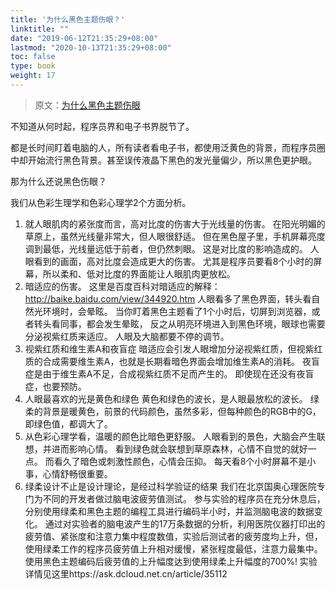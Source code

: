 ```yaml
---
title: '为什么黑色主题伤眼？'
linktitle: ""
date: "2019-06-12T21:35:29+08:00"
lastmod: "2020-10-13T21:35:29+08:00"
toc: false
type: book
weight: 17
---
```


> 原文：[为什么黑色主题伤眼](https://ask.dcloud.net.cn/article/45)


不知道从何时起，程序员界和电子书界脱节了。

都是长时间盯着电脑的人，所有读者看电子书，都使用泛黄色的背景，而程序员圈中却开始流行黑色背景。甚至误传液晶下黑色的发光量偏少，所以黑色更护眼。

那为什么还说黑色伤眼？

我们从色彩生理学和色彩心理学2个方面分析。

1. 就人眼肌肉的紧张度而言，高对比度的伤害大于光线量的伤害。
   在阳光明媚的草原上，虽然光线量非常大，但人眼很舒适。
   但在黑色屋子里，手机屏幕亮度调到最低，光线量远低于前者，但仍然刺眼。
   这是对比度的影响造成的。
   人眼看到的画面，高对比度会造成更大的伤害。
   尤其是程序员要看8个小时的屏幕，所以柔和、低对比度的界面能让人眼肌肉更放松。
2. 暗适应的伤害。
   这里是百度百科对暗适应的解释：http://baike.baidu.com/view/344920.htm
   人眼看多了黑色界面，转头看自然光环境时，会晕眩。
   当你盯着黑色主题看了1个小时后，切屏到浏览器，或者转头看同事，都会发生晕眩，
   反之从明亮环境进入到黑色环境，眼球也需要分泌视紫红质来适应。
   人眼及大脑都要不停的调节。
3. 视紫红质和维生素A和夜盲症
   暗适应会引发人眼增加分泌视紫红质，但视紫红质的合成需要维生素A，也就是长期看暗色界面会增加维生素A的消耗。
   夜盲症是由于维生素A不足，合成视紫红质不足而产生的。
   即使现在还没有夜盲症，也要预防。
4. 人眼最喜欢的光是黄色和绿色
   黄色和绿色的波长，是人眼最放松的波长。
   绿柔的背景是暖黄色，前景的代码颜色，虽然多彩，但每种颜色的RGB中的G，即绿色值，都调大了。
5. 从色彩心理学看，温暖的颜色比暗色更舒服。
   人眼看到的景色，大脑会产生联想，并进而影响心情。
   看到绿色就会联想到草原森林，心情不自觉的就好一点。
   而看久了暗色或刺激性颜色，心情会压抑。
   每天看8个小时屏幕不是小事，心情舒畅很重要。
6. 绿柔设计不止是设计理论，是经过科学验证的结果
   我们在北京国奥心理医院专门为不同的开发者做过脑电波疲劳值测试。
   参与实验的程序员在充分休息后，分别使用绿柔和黑色主题的编程工具进行编码半小时，并监测脑电波的数据变化。
   通过对实验者的脑电波产生的17万条数据的分析，利用医院仪器打印出的疲劳值、紧张度和注意力集中程度数值，实验后测试者的疲劳度均上升，但， 使用绿柔工作的程序员疲劳值上升相对缓慢，紧张程度最低，注意力最集中。
   使用黑色主题编码后疲劳值的上升幅度达到使用绿柔上升幅度的700%!
   实验详情见这里https://ask.dcloud.net.cn/article/35112


